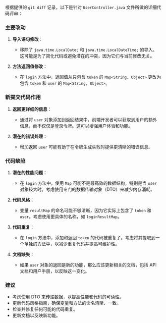 根据提供的 `git diff` 记录，以下是针对 `UserController.java` 文件所做的详细代码评审：

### 主要改动

1. **导入语句修改**：
   - 移除了 `java.time.LocalDate;` 和 `java.time.LocalDateTime;` 的导入。这可能是为了简化代码或避免潜在的冲突，因为它们与当前修改无关。

2. **方法返回值修改**：
   - 在 `login` 方法中，返回值从只包含 `token` 的 `Map<String, Object>` 更改为包含 `token` 和 `user` 的 `Map<String, Object>`。

### 新提交代码作用

1. **返回更详细的信息**：
   - 通过将 `user` 对象添加到返回结果中，前端开发者可以获取到用户的额外信息，而不仅仅是登录令牌。这可以增强用户体验和功能。

2. **潜在的错误处理**：
   - 增加返回 `user` 可能有助于在令牌生成失败时提供更清晰的错误信息。

### 代码缺陷

1. **潜在的性能问题**：
   - 在 `login` 方法中，使用 `Map` 可能不是最高效的数据结构，特别是当 `user` 对象较大时。考虑使用专门的数据传输对象（DTO）来减少内存消耗。

2. **代码风格**：
   - 变量 `resultMap` 的命名可能不够清晰，因为它实际上包含了 `token` 和 `user`。考虑使用更具体的名称，如 `loginResultMap`。

3. **代码重复**：
   - 在 `login` 方法中，添加和返回 `token` 的代码被重复了。考虑将其提取到一个单独的方法中，以减少重复代码并提高可维护性。

4. **文档缺失**：
   - 如果 `user` 对象的返回是新的功能，那么应该更新相关的文档，包括 API 文档和用户手册，以反映这一变化。

### 建议

- 考虑使用 DTO 来传递数据，以提高性能和代码的可读性。
- 更新代码风格指南，确保变量和方法的命名清晰、一致。
- 检查并修复任何可能的代码重复。
- 更新文档以反映新功能。
